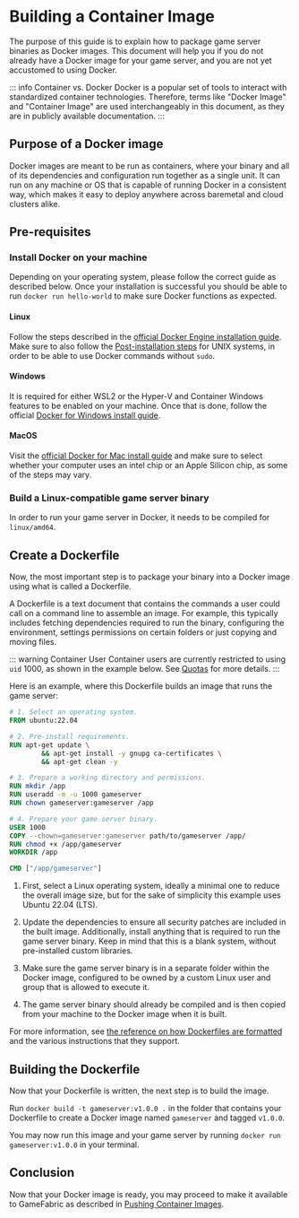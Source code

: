 # Building a Container Image

The purpose of this guide is to explain how to package game server binaries as Docker images.
This document will help you if you do not already have a Docker image for your game server,
and you are not yet accustomed to using Docker.

::: info Container vs. Docker
Docker is a popular set of tools to interact with standardized container technologies. Therefore, terms like
"Docker Image" and "Container Image" are used interchangeably in this document, as they are in publicly
available documentation.
:::

## Purpose of a Docker image

Docker images are meant to be run as containers, where your binary and all of its dependencies and configuration run
together as a single unit. It can run on any machine or OS that is capable of running Docker in a consistent way, which
makes it easy to deploy anywhere across baremetal and cloud clusters alike.

## Pre-requisites

### Install Docker on your machine

Depending on your operating system, please follow the correct guide as described below.
Once your installation is successful you should be able to run `docker run hello-world` to make sure Docker functions as expected.

#### Linux

Follow the steps described in the [official Docker Engine installation guide](https://docs.docker.com/engine/install/).
Make sure to also follow the [Post-installation steps](https://docs.docker.com/engine/install/linux-postinstall/) for UNIX systems,
in order to be able to use Docker commands without `sudo`.

#### Windows

It is required for either WSL2 or the Hyper-V and Container Windows features to be enabled on your machine.
Once that is done, follow the official [Docker for Windows install guide](https://docs.docker.com/desktop/install/windows-install/).

#### MacOS

Visit the [official Docker for Mac install guide](https://docs.docker.com/desktop/install/mac-install/) and make sure
to select whether your computer uses an intel chip or an Apple Silicon chip, as some of the steps may vary.

### Build a Linux-compatible game server binary

In order to run your game server in Docker, it needs to be compiled for `linux/amd64`.

## Create a Dockerfile

Now, the most important step is to package your binary into a Docker image using what is called a Dockerfile.

A Dockerfile is a text document that contains the commands a user could call on a command line to assemble an image.
For example, this typically includes fetching dependencies required to run the binary, configuring the environment, settings permissions
on certain folders or just copying and moving files.

::: warning Container User
Container users are currently restricted to using `uid` 1000, as shown in the example below. See [Quotas](../multiplayer-services/quotas.md#container-user-id) for more details.
:::

Here is an example, where this Dockerfile builds an image that runs the game server:

```Dockerfile
# 1. Select an operating system.
FROM ubuntu:22.04

# 2. Pre-install requirements.
RUN apt-get update \
        && apt-get install -y gnupg ca-certificates \
        && apt-get clean -y

# 3. Prepare a working directory and permissions.
RUN mkdir /app
RUN useradd -m -u 1000 gameserver
RUN chown gameserver:gameserver /app

# 4. Prepare your game server binary.
USER 1000
COPY --chown=gameserver:gameserver path/to/gameserver /app/
RUN chmod +x /app/gameserver
WORKDIR /app

CMD ["/app/gameserver"]
```

1. First, select a Linux operating system, ideally a minimal one to reduce the overall image size, but
   for the sake of simplicity this example uses Ubuntu 22.04 (LTS).

2. Update the dependencies to ensure all security patches are included in the built image.
   Additionally, install anything that is required to run the game server binary.
   Keep in mind that this is a blank system, without pre-installed custom libraries.

3. Make sure the game server binary is in a separate folder within the Docker image,
   configured to be owned by a custom Linux user and group that is allowed to execute it.

4. The game server binary should already be compiled and is then copied from your machine to the Docker image when it is built.

For more information, see [the reference on how Dockerfiles are formatted](https://docs.docker.com/engine/reference/builder/)
and the various instructions that they support.

## Building the Dockerfile

Now that your Dockerfile is written, the next step is to build the image.

Run `docker build -t gameserver:v1.0.0 .` in the folder that contains your Dockerfile to create a Docker image named `gameserver`
and tagged `v1.0.0`.

You may now run this image and your game server by running `docker run gameserver:v1.0.0` in your terminal.

## Conclusion

Now that your Docker image is ready, you may proceed to make it available to GameFabric as described in
[Pushing Container Images](pushing-container-images.md).
